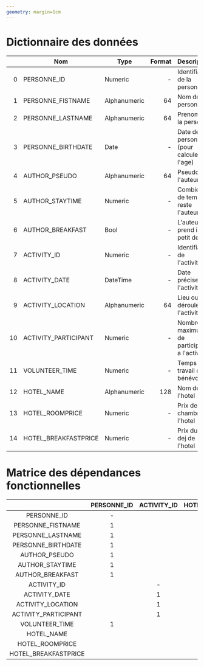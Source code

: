 ```yaml
---
geometry: margin=1cm
---
```


# Dictionnaire des données
|      | Nom                  | Type         | Format | Description                                 |
| ---: | -------------------- | ------------ | -----: | ------------------------------------------- |
|    0 | PERSONNE_ID          | Numeric      |      - | Identifiant de la personne                  |
|    1 | PERSONNE_FISTNAME    | Alphanumeric |     64 | Nom de la personne                          |
|    2 | PERSONNE_LASTNAME    | Alphanumeric |     64 | Prenom de la personne                       |
|    3 | PERSONNE_BIRTHDATE   | Date         |      - | Date de la personne (pour calculer l'age)   |
|    4 | AUTHOR_PSEUDO        | Alphanumeric |     64 | Pseudo de l'auteur                          |
|    5 | AUTHOR_STAYTIME      | Numeric      |      - | Combien de temps reste l'auteur             |
|    6 | AUTHOR_BREAKFAST     | Bool         |      - | L'auteur prend il le petit dej              |
|    7 | ACTIVITY_ID          | Numeric      |      - | Identifiant de l'activiter                  |
|    8 | ACTIVITY_DATE        | DateTime     |      - | Date précise de l'activiter                 |
|    9 | ACTIVITY_LOCATION    | Alphanumeric |     64 | Lieu ou se déroule l'activiter              |
|   10 | ACTIVITY_PARTICIPANT | Numeric      |      - | Nombre maximun de participant a l'activiter |
|   11 | VOLUNTEER_TIME       | Numeric      |      - | Temps de travail d'un bénévole              |
|   12 | HOTEL_NAME           | Alphanumeric |    128 | Nom de l'hotel                              |
|   13 | HOTEL_ROOMPRICE      | Numeric      |      - | Prix de la chambre de l'hotel               |
|   14 | HOTEL_BREAKFASTPRICE | Numeric      |      - | Prix du petit dej de l'hotel                |

# Matrice des dépendances fonctionnelles

|                      | PERSONNE_ID | ACTIVITY_ID | HOTEL_NAME |
| :------------------: | :---------: | :---------: | :--------: |
|     PERSONNE_ID      |      -      |             |            |
|  PERSONNE_FISTNAME   |      1      |             |            |
|  PERSONNE_LASTNAME   |      1      |             |            |
|  PERSONNE_BIRTHDATE  |      1      |             |            |
|    AUTHOR_PSEUDO     |      1      |             |            |
|   AUTHOR_STAYTIME    |      1      |             |            |
|   AUTHOR_BREAKFAST   |      1      |             |            |
|     ACTIVITY_ID      |             |      -      |            |
|    ACTIVITY_DATE     |             |      1      |            |
|  ACTIVITY_LOCATION   |             |      1      |            |
| ACTIVITY_PARTICIPANT |             |      1      |            |
|    VOLUNTEER_TIME    |      1      |             |            |
|      HOTEL_NAME      |             |             |     -      |
|   HOTEL_ROOMPRICE    |             |             |     1      |
| HOTEL_BREAKFASTPRICE |             |             |     1      |